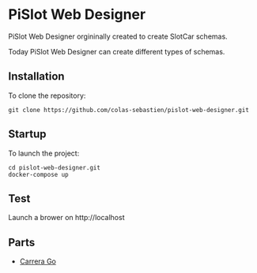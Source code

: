 # PiSlot Web Designer

PiSlot Web Designer orgininally created to create SlotCar schemas.

Today PiSlot Web Designer can create different types of schemas.


## Installation 

To clone the repository:

```
git clone https://github.com/colas-sebastien/pislot-web-designer.git
```

## Startup

To launch the project:

```
cd pislot-web-designer.git
docker-compose up
```

## Test

Launch a brower on http://localhost

## Parts

- [Carrera Go](models/carrera_go/parts.md)




